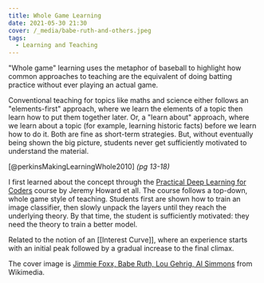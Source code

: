```yaml
---
title: Whole Game Learning
date: 2021-05-30 21:30
cover: /_media/babe-ruth-and-others.jpeg
tags:
  - Learning and Teaching
---
```


"Whole game" learning uses the metaphor of baseball to highlight how common approaches to teaching are the equivalent of doing batting practice without ever playing an actual game.

Conventional teaching for topics like maths and science either follows an "elements-first" approach, where we learn the elements of a topic then learn how to put them together later. Or, a "learn about" approach, where we learn about a topic (for example, learning historic facts) before we learn how to do it. Both are fine as short-term strategies. But, without eventually being shown the big picture, students never get sufficiently motivated to understand the material.

[@perkinsMakingLearningWhole2010] *(pg 13-18)*

I first learned about the concept through the [Practical Deep Learning for Coders](https://course.fast.ai/) course by Jeremy Howard et all. The course follows a top-down, whole game style of teaching. Students first are shown how to train an image classifier, then slowly unpack the layers until they reach the underlying theory. By that time, the student is sufficiently motivated: they need the theory to train a better model.

Related to the notion of an [[Interest Curve]], where an experience starts with an initial peak followed by a gradual increase to the final climax.

The cover image is [Jimmie Foxx, Babe Ruth, Lou Gehrig, Al Simmons](https://commons.wikimedia.org/wiki/File:Jimmie_Foxx,_Babe_Ruth,_Lou_Gehrig,_Al_Simmons.jpg) from Wikimedia.